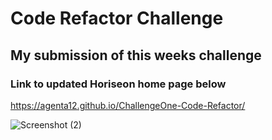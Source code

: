 # Code Refactor Challenge

## My submission of this weeks challenge

### Link to updated Horiseon home page below  

https://agenta12.github.io/ChallengeOne-Code-Refactor/  

![Screenshot (2)](https://user-images.githubusercontent.com/90119073/154852181-dada0bac-1a67-4116-97cd-ce2813ad7bfe.png)
